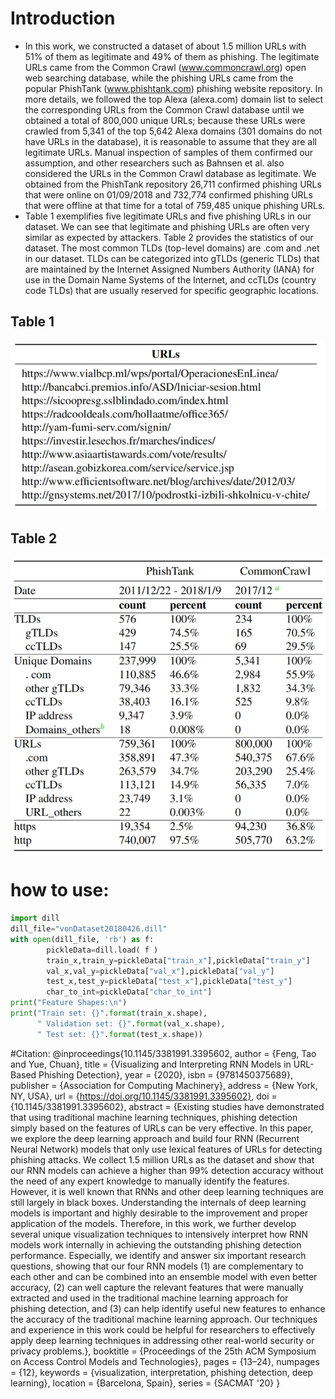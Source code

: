 
# Introduction
- In this work, we constructed a dataset of about 1.5 million URLs with 51% of them as legitimate and 49% of them as phishing. The legitimate URLs came from the Common Crawl (www.commoncrawl.org) open web searching database, while the phishing URLs came from the popular PhishTank (www.phishtank.com) phishing website repository. In more details, we followed the top Alexa (alexa.com) domain list to select the corresponding URLs from the Common Crawl database until we obtained a total of 800,000 unique URLs; because these URLs were crawled from 5,341 of the top 5,642 Alexa domains (301 domains do not have URLs in the database), it is reasonable to assume that they are all legitimate URLs. Manual inspection of samples of them confirmed our assumption, and other researchers such as Bahnsen et al.
also considered the URLs in the Common Crawl database as legitimate. We obtained from the PhishTank repository 26,711 confirmed phishing URLs that were online on 01/09/2018 and 732,774 confirmed phishing URLs that were offline at that time for a total of 759,485 unique phishing URLs.
- Table 1 exemplifies five legitimate URLs and five phishing URLs in our dataset. We can see that legitimate and phishing URLs are often very similar as expected by attackers. Table 2 provides the statistics of our dataset. The most common TLDs (top-level domains) are .com and .net in our dataset. TLDs can be categorized into gTLDs (generic TLDs) that are maintained by the Internet Assigned Numbers Authority (IANA) for use in the Domain Name Systems of the Internet, and ccTLDs (country code TLDs) that are usually reserved for specific geographic locations.


## Table 1

![image](/imgs/table1.png)


## Table 2

![image](/imgs/table2.png)


# how to use:
``` python
import dill
dill_file="vonDataset20180426.dill"
with open(dill_file, 'rb') as f:
        pickleData=dill.load( f )
        train_x,train_y=pickleData["train_x"],pickleData["train_y"]
        val_x,val_y=pickleData["val_x"],pickleData["val_y"]
        test_x,test_y=pickleData["test_x"],pickleData["test_y"]
        char_to_int=pickleData["char_to_int"]
print("Feature Shapes:\n")
print("Train set: {}".format(train_x.shape), 
      " Validation set: {}".format(val_x.shape),
      " Test set: {}".format(test_x.shape))
```

#Citation:
@inproceedings{10.1145/3381991.3395602,
author = {Feng, Tao and Yue, Chuan},
title = {Visualizing and Interpreting RNN Models in URL-Based Phishing Detection},
year = {2020},
isbn = {9781450375689},
publisher = {Association for Computing Machinery},
address = {New York, NY, USA},
url = {https://doi.org/10.1145/3381991.3395602},
doi = {10.1145/3381991.3395602},
abstract = {Existing studies have demonstrated that using traditional machine learning techniques,
phishing detection simply based on the features of URLs can be very effective. In
this paper, we explore the deep learning approach and build four RNN (Recurrent Neural
Network) models that only use lexical features of URLs for detecting phishing attacks.
We collect 1.5 million URLs as the dataset and show that our RNN models can achieve
a higher than 99% detection accuracy without the need of any expert knowledge to manually
identify the features. However, it is well known that RNNs and other deep learning
techniques are still largely in black boxes. Understanding the internals of deep learning
models is important and highly desirable to the improvement and proper application
of the models. Therefore, in this work, we further develop several unique visualization
techniques to intensively interpret how RNN models work internally in achieving the
outstanding phishing detection performance. Especially, we identify and answer six
important research questions, showing that our four RNN models (1) are complementary
to each other and can be combined into an ensemble model with even better accuracy,
(2) can well capture the relevant features that were manually extracted and used in
the traditional machine learning approach for phishing detection, and (3) can help
identify useful new features to enhance the accuracy of the traditional machine learning
approach. Our techniques and experience in this work could be helpful for researchers
to effectively apply deep learning techniques in addressing other real-world security
or privacy problems.},
booktitle = {Proceedings of the 25th ACM Symposium on Access Control Models and Technologies},
pages = {13–24},
numpages = {12},
keywords = {visualization, interpretation, phishing detection, deep learning},
location = {Barcelona, Spain},
series = {SACMAT '20}
}

